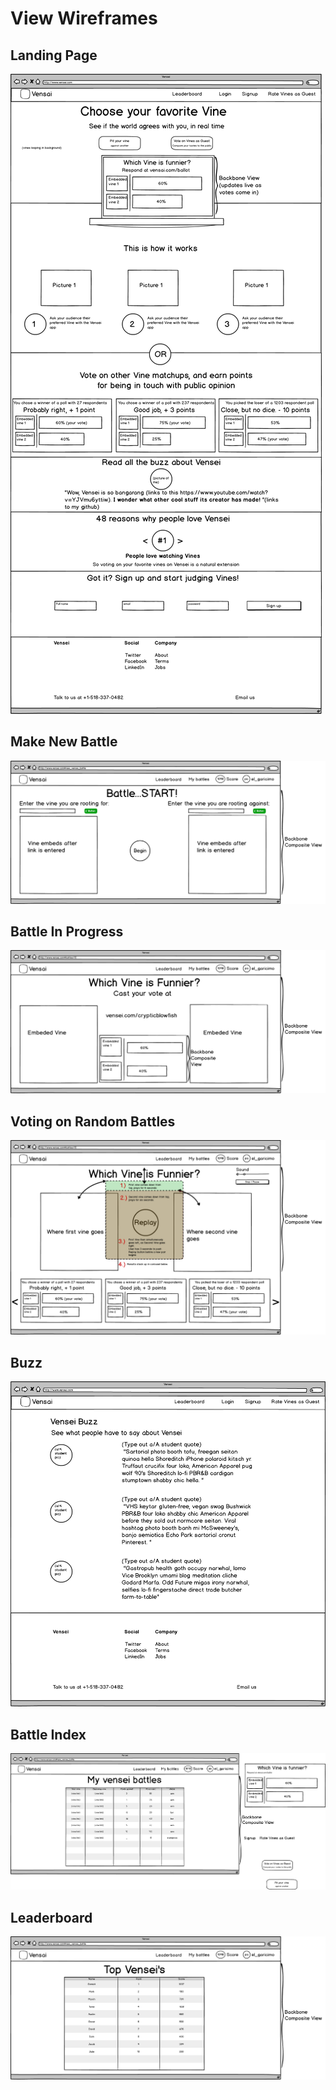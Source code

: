 # View Wireframes

## Landing Page
![landing-page]

## Make New Battle
![new-battle]

## Battle In Progress
![ongoing-battle]

## Voting on Random Battles
![random-battle-voting]
## Buzz
![buzz]

## Battle Index
![battle-index]

## Leaderboard
![leaderboard]

[landing-page]: ./wireframes/landing_page.png
[new-battle]: ./wireframes/make_new_matchup.png
[ongoing-battle]: ./wireframes/matchup_in_progress.png
[random-battle-voting]: ./wireframes/voting_on_random_battles.png
[buzz]: ./wireframes/Buzz.png
[battle-index]: ./wireframes/battle_index.png
[leaderboard]: ./wireframes/leaderboard.png



